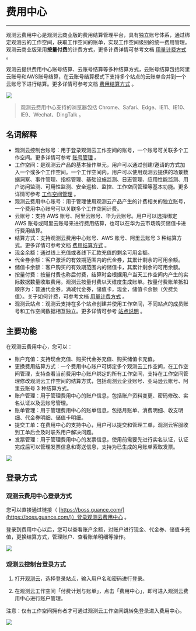 # 费用中心
---

观测云费用中心是观测云商业版的费用结算管理平台，具有独立账号体系，通过绑定观测云的工作空间，获取工作空间的账单，实现工作空间级别的统一费用管理。观测云商业版采用**按量付费**的计费方式，更多计费详情可参考文档 [用量计费方式](../billing-method/index.md) 。

观测云提供费用中心账号结算、云账号结算等多种结算方式，云账号结算包括阿里云账号和AWS账号结算，在云账号结算模式下支持多个站点的云账单合并到一个云账号下进行结算。更多详情可参考文档 [费用结算方式](../billing-account/index.md) 。

![](../img/billing-index-1.png)

> 观测云费用中心支持的浏览器包括 Chrome、Safari、Edge、IE11、IE10、IE9、Wechat、DingTalk 。

## 名词解释

- 观测云控制台账号：用于登录观测云工作空间的账号，一个账号可关联多个工作空间。更多详情可参考 [账号管理](../../management/account-management.md) 。
- 工作空间：是观测云产品的基本操作单元，用户可以通过创建/邀请的方式加入一个或多个工作空间。一个工作空间内，用户可以使用观测云提供的场景数据洞察、事件管理、指标管理、基础设施监测、日志管理、应用性能监测、用户访问监测、可用性监测、安全巡检、监控、工作空间管理等基本功能。更多详情可参考 [工作空间管理](../../management/index.md) 。
- 观测云费用中心账号：用于管理使用观测云产品产生的计费相关的独立账号，一个费用中心账号可以关联多个工作空间计费。
- 云账号：支持 AWS 账号、阿里云账号、华为云账号。用户可以选择绑定 AWS 账号或阿里云账号来进行费用结算，也可以在华为云市场购买储值卡进行费用结算。
- 结算方式：支持观测云费用中心账号、AWS 账号、阿里云账号 3 种结算方式。更多详情可参考文档 [费用结算方式](../billing-account/index.md) 。
- 现金余额：通过线上充值或者线下汇款充值的剩余可用金额。
- 代金券余额：客户激活的有效期范围内的代金券，其累计剩余的可用余额。
- 储值卡余额：客户购买的有效期范围内的储值卡，其累计剩余的可用余额。
- 按量付费：按量付费也称后付费，结算时会根据用户当天工作空间内产生的实际数据数量收取费用。观测云按量付费以天维度生成账单。按量付费账单抵扣顺序为：普通代金券，满减代金券，储值卡，现金，储值卡余额（欠费负值）。关于如何计费，可参考文档 [用量计费方式](../billing-method/index.md) 。
- 观测云站点：观测云支持在多个站点创建并使用工作空间，不同站点的成员账号和工作空间数据相互独立。更多详情可参考 [站点说明](../commercial-register.md#site) 。

## 主要功能

在观测云费用中心，您可以：

- 账户充值：支持现金充值、购买代金券充值、购买储值卡充值。
- 更换费用结算方式：一个费用中心账户可绑定多个观测云工作空间，在工作空间管理，支持查看当前费用中心账户绑定的所有工作空间，支持在工作空间管理修改观测云工作空间的结算方式，包括观测云企业账号、亚马逊云账号、阿里云账号 3 种结算方式。
- 账户管理：用于管理费用中心的账户信息，包括账户资料变更、密码修改、实名认证以及云账号管理。
- 账单管理：用于管理费用中心的账单信息，包括月账单、消费明细、收支明细、代金券明细、储值卡明细。
- 提交工单：在费用中心的支持中心，用户可以提交和管理工单，观测云客服收到工单后会及时联系用户解决问题。
- 发票管理：用于管理费用中心的发票信息，使用前需要先进行实名认证，认证完成后可以管理发票信息和寄送信息，支持为已生成的月账单索取发票。

![](../img/3.billing_cost_1.png)

## 登录方式

### 观测云费用中心登录方式

您可以直接通过链接（ [https://boss.guance.com/](https://boss.guance.com/)）登录观测云费用中心 。

登录到费用中心以后，您可以查看账户余额，对账户进行现金、代金券、储值卡充值，更换结算方式，管理账户、查看账单明细等操作。

![](../img/billing-index-1.png)

### 观测云控制台登录方式

1. 打开[观测云](https://auth.guance.com/login/pwd)，选择登录站点，输入用户名和密码进行登录。

2. 在观测云工作空间「付费计划与账单」，点击「费用中心」，即可进入观测云费用中心进行账户管理。

注意：仅有工作空间拥有者才可通过观测云工作空间跳转免登录进入费用中心。

![](../img/3.billing_cost_2.png)
